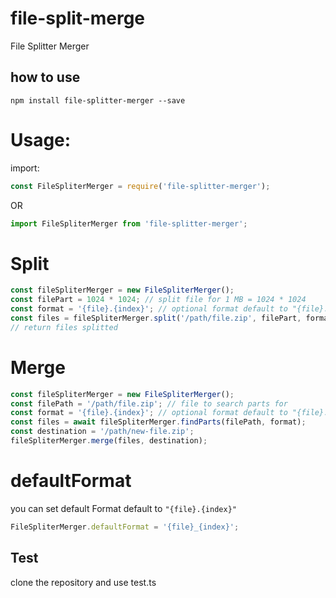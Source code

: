 # file-split-merge

File Splitter Merger

## how to use
`npm install file-splitter-merger --save` 

# Usage:
import:
```javascript
const FileSpliterMerger = require('file-splitter-merger');
```
OR
```typescript
import FileSpliterMerger from 'file-splitter-merger';
```

# Split
```javascript
const fileSpliterMerger = new FileSpliterMerger();
const filePart = 1024 * 1024; // split file for 1 MB = 1024 * 1024
const format = '{file}.{index}'; // optional format default to "{file}.{index}"
const files = fileSpliterMerger.split('/path/file.zip', filePart, format);
// return files splitted
```

# Merge
```javascript
const fileSpliterMerger = new FileSpliterMerger();
const filePath = '/path/file.zip'; // file to search parts for
const format = '{file}.{index}'; // optional format default to "{file}.{index}"
const files = await fileSpliterMerger.findParts(filePath, format);
const destination = '/path/new-file.zip';
fileSpliterMerger.merge(files, destination);
```

# defaultFormat
you can set default Format default to `"{file}.{index}"`
```javascript
FileSpliterMerger.defaultFormat = '{file}_{index}';
```

## Test
clone the repository and use test.ts
